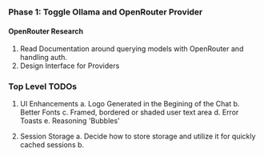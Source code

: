 ### Phase 1: Toggle Ollama and OpenRouter Provider

#### OpenRouter Research
1. Read Documentation around querying models with OpenRouter and handling auth.
2. Design Interface for Providers


### Top Level TODOs
1. UI Enhancements
    a. Logo Generated in the Begining of the Chat
    b. Better Fonts
    c. Framed, bordered or shaded user text area
    d. Error Toasts
    e. Reasoning 'Bubbles'

2. Session Storage
    a. Decide how to store storage and utilize it for quickly cached sessions
    b. 
